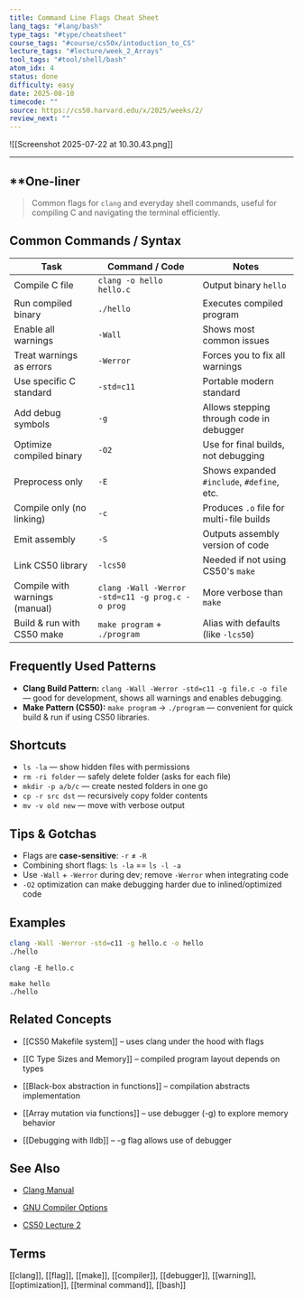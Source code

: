 ```yaml
---
title: Command Line Flags Cheat Sheet
lang_tags: "#lang/bash"
type_tags: "#type/cheatsheet"
course_tags: "#course/cs50x/intoduction_to_CS"
lecture_tags: "#lecture/week_2_Arrays"
tool_tags: "#tool/shell/bash"
atom_idx: 4
status: done
difficulty: easy
date: 2025-08-10
timecode: ""
source: https://cs50.harvard.edu/x/2025/weeks/2/
review_next: ""
---
```

![[Screenshot 2025-07-22 at 10.30.43.png]]

---

## **One-liner

> Common flags for `clang` and everyday shell commands, useful for compiling C and navigating the terminal efficiently.

## Common Commands / Syntax

| **Task**                             | **Command / Code**                               | **Notes**                                      |
|-------------------------------------|--------------------------------------------------|------------------------------------------------|
| Compile C file                      | `clang -o hello hello.c`                         | Output binary `hello`                          |
| Run compiled binary                 | `./hello`                                        | Executes compiled program                      |
| Enable all warnings                 | `-Wall`                                          | Shows most common issues                       |
| Treat warnings as errors            | `-Werror`                                        | Forces you to fix all warnings                 |
| Use specific C standard             | `-std=c11`                                       | Portable modern standard                       |
| Add debug symbols                   | `-g`                                             | Allows stepping through code in debugger       |
| Optimize compiled binary            | `-O2`                                            | Use for final builds, not debugging            |
| Preprocess only                     | `-E`                                             | Shows expanded `#include`, `#define`, etc.     |
| Compile only (no linking)          | `-c`                                             | Produces `.o` file for multi-file builds       |
| Emit assembly                       | `-S`                                             | Outputs assembly version of code               |
| Link CS50 library                   | `-lcs50`                                         | Needed if not using CS50's `make`              |
| Compile with warnings (manual)      | `clang -Wall -Werror -std=c11 -g prog.c -o prog` | More verbose than `make`                       |
| Build & run with CS50 make          | `make program` + `./program`                     | Alias with defaults (like `-lcs50`)            |

## Frequently Used Patterns

- **Clang Build Pattern:** `clang -Wall -Werror -std=c11 -g file.c -o file` — good for development, shows all warnings and enables debugging.
- **Make Pattern (CS50):** `make program` → `./program` — convenient for quick build & run if using CS50 libraries.

## Shortcuts

- `ls -la` — show hidden files with permissions  
- `rm -ri folder` — safely delete folder (asks for each file)  
- `mkdir -p a/b/c` — create nested folders in one go  
- `cp -r src dst` — recursively copy folder contents  
- `mv -v old new` — move with verbose output  

## Tips & Gotchas

- Flags are **case-sensitive**: `-r` ≠ `-R`
- Combining short flags: `ls -la` == `ls -l -a`
- Use `-Wall` + `-Werror` during dev; remove `-Werror` when integrating code
- `-O2` optimization can make debugging harder due to inlined/optimized code

## Examples

```bash
clang -Wall -Werror -std=c11 -g hello.c -o hello
./hello
````

```
clang -E hello.c
```

```
make hello
./hello
```

## **Related Concepts**

- [[CS50 Makefile system]] – uses clang under the hood with flags
    
- [[C Type Sizes and Memory]] – compiled program layout depends on types
    
- [[Black-box abstraction in functions]] – compilation abstracts implementation
    
- [[Array mutation via functions]] – use debugger (-g) to explore memory behavior
    
- [[Debugging with lldb]] – -g flag allows use of debugger
    

  

## **See Also**

- [Clang Manual](https://clang.llvm.org/docs/ClangCommandLineReference.html)
    
- [GNU Compiler Options](https://gcc.gnu.org/onlinedocs/gcc/Option-Summary.html)
    
- [CS50 Lecture 2](https://cs50.harvard.edu/x/2025/weeks/2/)
    

  

## **Terms**

  

[[clang]], [[flag]], [[make]], [[compiler]], [[debugger]], [[warning]], [[optimization]], [[terminal command]], [[bash]]
